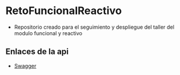 # RetoFuncionalReactivo
- Repositorio creado para el seguimiento y despliegue del taller del modulo funcional y reactivo

## Enlaces de la api
- [Swagger](https://santis-reactive-app.herokuapp.com/swagger-ui/index.html)

